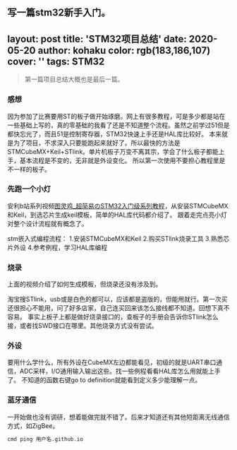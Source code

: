写一篇stm32新手入门。
---
layout: post
title: 'STM32项目总结'
date: 2020-05-20
author: kohaku
color: rgb(183,186,107)
cover: ''
tags: STM32
---

>第一篇项目总结大概也是最后一篇。

### 感想

因为参加了比赛要用ST的板子做开始琢磨。网上有很多教程，可是多少都是站在一些基础上写的，真的零基础的我看了还是不知道整个流程。虽然之前学过51但是都快忘光了，而且51是控制寄存器，STM32快速上手还是HAL库比较好。
本来就是为了项目，不求深入只要能跑起来就好了。所以最快的方法是STMCubeMX+Keil+STlink。单片机板子万变不离其宗，学会了什么板子都能上手，基本流程是不变的，无非就是外设变化。
所以第一次使用不要担心教程里是不一样的板子。

### 先跑一个小灯

安利b站系列视频[图灵鸡_超简易のSTM32入门级系列教程](https://www.bilibili.com/video/av49143889)，从安装STMCubeMX和Keil，到选芯片生成keil模板，简单的HAL库代码都介绍了。
跟着走完点亮小灯对整个设计流程就有概念了。

stm嵌入式编程流程：
1.安装STMCubeMX和Keil
2.购买STlink烧录工具
3.熟悉芯片外设
4.参考例程，学习HAL库编程

### 烧录

上面的视频介绍了如何生成模板，但烧录还没有涉及到。

淘宝搜STlink，usb或是白色的都可以，应该都是盗版的，但能用就行。第一次买还很担心不能用，问了好多店家，自己连买回来该怎么接线都不知道。回想下真不容易。
事实上板子上都是做好烧录接口的，查板子的手册会告诉你STlink怎么接，或者找SWD接口在哪里。其他烧录方式没有尝试。


### 外设

要用什么学什么，所有外设在CubeMX左边都能看见，初级的就是UART串口通信，ADC采样，I/O通用输入输出这些。找一些例程看看HAL库怎么用就能上手了。
不知道的函数右键go to definition就能看到定义多少能理解一点。

### 蓝牙通信

一开始做也没有调研，想着能做完就不错了。后来才知道还有其他短距离无线通信方式，如ZigBee。


```markdown
cmd ping 用户名.github.io
```


